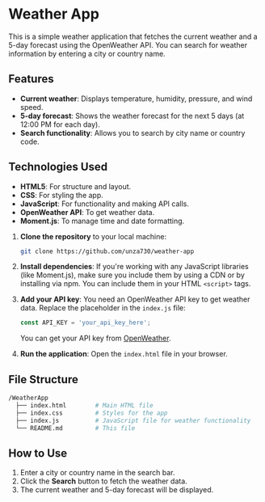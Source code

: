 
# Weather App

This is a simple weather application that fetches the current weather and a 5-day forecast using the OpenWeather API. You can search for weather information by entering a city or country name.

## Features
- **Current weather**: Displays temperature, humidity, pressure, and wind speed.
- **5-day forecast**: Shows the weather forecast for the next 5 days (at 12:00 PM for each day).
- **Search functionality**: Allows you to search by city name or country code.

## Technologies Used
- **HTML5**: For structure and layout.
- **CSS**: For styling the app.
- **JavaScript**: For functionality and making API calls.
- **OpenWeather API**: To get weather data.
- **Moment.js**: To manage time and date formatting.


1. **Clone the repository** to your local machine:
   ```bash
   git clone https://github.com/unza730/weather-app
   ```

2. **Install dependencies**: If you're working with any JavaScript libraries (like Moment.js), make sure you include them by using a CDN or by installing via npm. You can include them in your HTML `<script>` tags.

3. **Add your API key**: You need an OpenWeather API key to get weather data. Replace the placeholder in the `index.js` file:
   ```javascript
   const API_KEY = 'your_api_key_here';
   ```
   You can get your API key from [OpenWeather](https://openweathermap.org/).

4. **Run the application**: Open the `index.html` file in your browser.

## File Structure
```bash
/WeatherApp
  ├── index.html        # Main HTML file
  ├── index.css         # Styles for the app
  ├── index.js          # JavaScript file for weather functionality
  └── README.md         # This file
```

## How to Use
1. Enter a city or country name in the search bar.
2. Click the **Search** button to fetch the weather data.
3. The current weather and 5-day forecast will be displayed.

